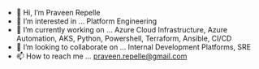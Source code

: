 - 👋 Hi, I’m Praveen Repelle
- 👀 I’m interested in ... Platform Engineering
- 🌱 I’m currently working on ... Azure Cloud Infrastructure, Azure Automation, AKS, Python, Powershell, Terraform, Ansible, CI/CD
- 💞️ I’m looking to collaborate on ... Internal Development Platforms, SRE
- 📫 How to reach me ... praveen.repelle@gmail.com

<!---
praveenre/praveenre is a ✨ special ✨ repository because its `README.md` (this file) appears on your GitHub profile.
You can click the Preview link to take a look at your changes.
--->
